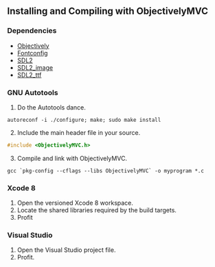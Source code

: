 Installing and Compiling with ObjectivelyMVC
---

### Dependencies

 * [Objectively](https://github.com/jdolan/Objectively)
 * [Fontconfig](https://www.freedesktop.org/wiki/Software/fontconfig/)
 * [SDL2](https://www.libsdl.org/)
 * [SDL2_image](https://www.libsdl.org/projects/SDL_image/)
 * [SDL2_ttf](https://www.libsdl.org/projects/SDL_ttf/)

### GNU Autotools

1) Do the Autotools dance.

```shell
autoreconf -i ./configure; make; sudo make install
```

2) Include the main header file in your source.

```c
#include <ObjectivelyMVC.h>
```

3) Compile and link with ObjectivelyMVC.

```shell
gcc `pkg-config --cflags --libs ObjectivelyMVC` -o myprogram *.c
```

### Xcode 8

1. Open the versioned Xcode 8 workspace.
1. Locate the shared libraries required by the build targets.
1. Profit

### Visual Studio

1. Open the Visual Studio project file.
2. Profit.
